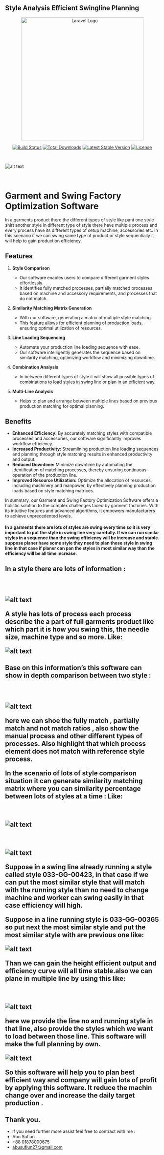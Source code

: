 
## Style Analysis Efficient Swingline Planning


<p align="center"><a href="https://laravel.com" target="_blank"><img src="https://raw.githubusercontent.com/laravel/art/master/logo-lockup/5%20SVG/2%20CMYK/1%20Full%20Color/laravel-logolockup-cmyk-red.svg" width="400" alt="Laravel Logo"></a></p>

<p align="center">
<a href="https://github.com/laravel/framework/actions"><img src="https://github.com/laravel/framework/workflows/tests/badge.svg" alt="Build Status"></a>
<a href="https://packagist.org/packages/laravel/framework"><img src="https://img.shields.io/packagist/dt/laravel/framework" alt="Total Downloads"></a>
<a href="https://packagist.org/packages/laravel/framework"><img src="https://img.shields.io/packagist/v/laravel/framework" alt="Latest Stable Version"></a>
<a href="https://packagist.org/packages/laravel/framework"><img src="https://img.shields.io/packagist/l/laravel/framework" alt="License"></a>
</p>

<br>

![alt text](./readmeimg/image.png)

<br>

# Garment and Swing Factory Optimization Software

In a garments product there the different types of style like pant one style shirt another style in different type of style there have multiple process and every process have its different types of setup machine, accessories etc.
In this scenario if we can swing same type of product or style sequentially it will help to gain production efficiency.

## Features

1. **Style Comparison**
   - Our software enables users to compare different garment styles effortlessly.
   - It identifies fully matched processes, partially matched processes based on machine and accessory requirements, and processes that do not match.

2. **Similarity Matching Matrix Generation**
   - With our software, generating a matrix of multiple style matching.
   - This feature allows for efficient planning of production loads, ensuring optimal utilization of resources.

3. **Line Loading Sequencing**
   - Automate your production line loading sequence with ease.
   - Our software intelligently generates the sequence based on similarity matching, optimizing workflow and minimizing downtime.

4. **Combination Analysis**
   - In between different types of style it will show all possible types of combinations to load styles in swing line or plan in an efficient way.

5. **Multi-Line Analysis**
   - Helps to plan and arrange between multiple lines based on previous production matching for optimal planning.

## Benefits

- **Enhanced Efficiency:** By accurately matching styles with compatible processes and accessories, our software significantly improves workflow efficiency.
- **Increased Productivity:** Streamlining production line loading sequences and planning through style matching results in enhanced productivity and output.
- **Reduced Downtime:** Minimize downtime by automating the identification of matching processes, thereby ensuring continuous operation of the production line.
- **Improved Resource Utilization:** Optimize the allocation of resources, including machinery and manpower, by effectively planning production loads based on style matching matrices.

In summary, our Garment and Swing Factory Optimization Software offers a holistic solution to the complex challenges faced by garment factories. With its intuitive features and advanced algorithms, it empowers manufacturers to achieve unprecedented levels.

<h4>
In a garments there are lots of styles are swing every time so it is very important to put the style in swing line very carefully. If we can run similar styles in a sequence than the swing efficiency will be increase and stable.
suppose planer have some style they need to plan those style in swing line in that case if planer can pan the styles in most similar way than the efficiency will be all time increase.
</h4>

<h2>In a style there are lots of information :<h2>
<br>

![alt text](./readmeimg/img2.png)

A style has lots of  process each process describe the a part of full garments product like which part it is how you swing this, the needle size, machine type and so more. Like:
<br>

![alt text](./readmeimg/image3.png)

<h2>Base on this  information’s  this software can show in depth comparison between two style :<h2>
<br>

![alt text](./readmeimg/image4.png)

<p>here we can shoe the fully match , partially match and not match ratios , also show the manual process and other different types of processes. Also highlight that which process element does not match with reference style process.</p>

<p> In the scenario of lots of style comparison situation it can generate similarity matching matrix where you can similarity percentage between lots of styles at a time : Like: </p>
<br>

![alt text](./readmeimg/image5.png)

<br>

![alt text](./readmeimg/image6.png)

Suppose in a swing line already running a style called style 033-GG-00423, in that case if we can put the most similar style that will match with the running style than no need to change machine and worker can swing easily in that case efficiency will high.

<b>Suppose in a line running style is 033-GG-00365 so put next the most similar style and put the most similar style with are previous one like:</b>
<br>

![alt text](./readmeimg/image7.png)

Than we can gain the height efficient output and efficiency curve will all time stable.also we can plane in multiple line by using this like:

<br>

![alt text](./readmeimg/image8.png)

here we provide the line no and running style in that line, also provide the styles which we want to load between those line. This software will make the full planning by own.
<br>

![alt text](./readmeimg/image9.png)


<p>So this software will help you to plan best efficient way and company will gain lots of profit by applying this software. It reduce the machin change over and increase the daily target production .</p>

## Thank you.
- if you need further more assist feel free to contract with me :
- Abu Sufiun 
- +88 01878000675
- abusufiun27@gmail.com



